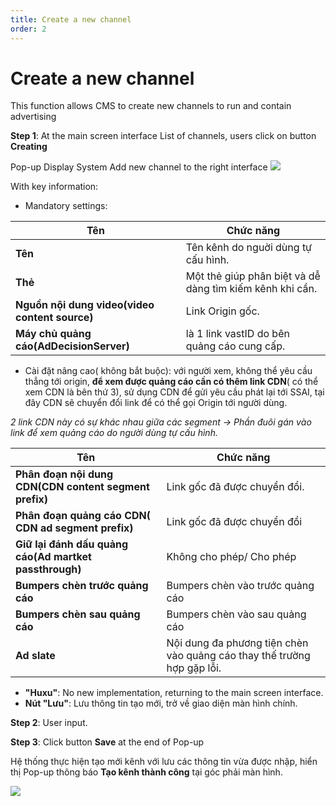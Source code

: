 ```yaml
---
title: Create a new channel
order: 2
---
```


# Create a new channel
This function allows CMS to create new channels to run and contain advertising

 **Step 1**: At the main screen interface List of channels, users click on button **Creating**

Pop-up Display System Add new channel to the right interface ![](../image/pop-up-create-channel.png)

With key information:

* Mandatory settings:

| Tên                                            | Chức năng                                                |
| ---------------------------------------------- | -------------------------------------------------------- |
| **Tên**                                        | Tên kênh do nguời dùng tự cấu hình.                      |
| **Thẻ**                                        | Một thẻ giúp phân biệt và dễ dàng tìm kiếm kênh khi cần. |
| **Nguồn nội dung video(video content source)** | Link Origin gốc.                                         |
| **Máy chủ quảng cáo(AdDecisionServer)**        | là 1 link vastID do bên quảng cáo cung cấp.              |


* Cài đặt nâng cao( không bắt buộc): với người xem, không thể yêu cầu thẳng tới origin, **để xem được quảng cáo cần có thêm link CDN**( có thể xem CDN là bên thứ 3), sử dụng CDN để gửi yêu cầu phát lại tới SSAI, tại đây CDN sẽ chuyển đổi link để có thể gọi Origin tới người dùng.

*2 link CDN này có sự khác nhau giữa các segment → Phần đuôi gán vào link để xem quảng cáo do người dùng tự cấu hình.*

 | Tên                                                    | Chức năng                                                               |
 | ------------------------------------------------------ | ----------------------------------------------------------------------- |
 | **Phân đoạn nội dung CDN(CDN content segment prefix)** | Link gốc đã được chuyển đổi.                                            |
 | **Phân đoạn quảng cáo CDN( CDN ad segment prefix)**    | Link gốc đã được chuyển đổi                                             |
 | **Giữ lại đánh dấu quảng cáo(Ad martket passthrough)** | Không cho phép/ Cho phép                                                |
 | **Bumpers chèn trước quảng cáo**                       | Bumpers chèn vào trước quảng cáo                                        |
 | **Bumpers chèn sau quảng cáo**                         | Bumpers chèn vào sau quảng cáo                                          |
 | **Ad slate**                                           | Nội dung đa phương tiện chèn vào quảng cáo thay thế trường hợp gặp lỗi. |


* **"Huxu"**: No new implementation, returning to the main screen interface.
* **Nút "Lưu"**: Lưu thông tin tạo mới, trở về giao diện màn hình chính.


**Step 2**: User input.

**Step 3**: Click button **Save** at the end of Pop-up

Hệ thống thực hiện tạo mới kênh với lưu các thông tin vừa được nhập, hiển thị Pop-up thông báo **Tạo kênh thành công** tại góc phải màn hình.

![](../image/notice-create-success.png)